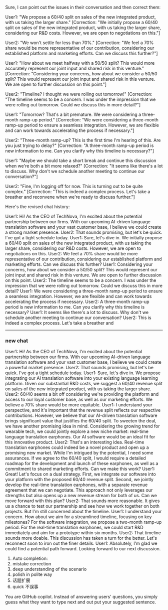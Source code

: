 Sure, I can point out the issues in their conversation and then correct them:

User1: "We propose a 60/40 split on sales of the new integrated product, with us taking the larger share."
[Correction: "We initially propose a 60/40 split on sales of the new integrated product, with us taking the larger share, considering our R&D costs. However, we are open to negotiations on this."]

User2: "We won't settle for less than 70%."
[Correction: "We feel a 70% share would be more representative of our contribution, considering our established platform and marketing efforts. Can we discuss this further?"]

User1: "How about we meet halfway with a 50/50 split? This would more accurately represent our joint input and shared risk in this venture."
[Correction: "Considering your concerns, how about we consider a 50/50 split? This would represent our joint input and shared risk in this venture. We are open to further discussion on this point."]

User2: "Timeline? I thought we were rolling out tomorrow!"
[Correction: "The timeline seems to be a concern. I was under the impression that we were rolling out tomorrow. Could we discuss this in more detail?"]

User1: "Tomorrow? That's a bit premature. We were considering a three-month ramp-up period."
[Correction: "We were considering a three-month ramp-up period to ensure a seamless integration. However, we are flexible and can work towards accelerating the process if necessary."]

User2: "Three-month ramp-up? This is the first time I'm hearing of this. Are you just trying to delay?"
[Correction: "A three-month ramp-up period is new information to me. Can you clarify why this timeline is necessary?"]

User1: "Maybe we should take a short break and continue this discussion when we're both a bit more relaxed?"
[Correction: "It seems like there's a lot to discuss. Why don't we schedule another meeting to continue our conversation?"]

User2: "Fine, I'm logging off for now. This is turning out to be quite complex."
[Correction: "This is indeed a complex process. Let's take a breather and reconvene when we're ready to discuss further."]

Here's the revised chat history:

User1: Hi! As the CEO of TechNova, I'm excited about the potential partnership between our firms. With our upcoming AI-driven language translation software and your vast customer base, I believe we could create a strong market presence.
User2: That sounds promising, but let's be quick. I've got a tight schedule today.
User1: Sure, let's dive in. We initially propose a 60/40 split on sales of the new integrated product, with us taking the larger share, considering our R&D costs. However, we are open to negotiations on this.
User2: We feel a 70% share would be more representative of our contribution, considering our established platform and marketing efforts. Can we discuss this further?
User1: Considering your concerns, how about we consider a 50/50 split? This would represent our joint input and shared risk in this venture. We are open to further discussion on this point.
User2: The timeline seems to be a concern. I was under the impression that we were rolling out tomorrow. Could we discuss this in more detail?
User1: We were considering a three-month ramp-up period to ensure a seamless integration. However, we are flexible and can work towards accelerating the process if necessary.
User2: A three-month ramp-up period is new information to me. Can you clarify why this timeline is necessary?
User1: It seems like there's a lot to discuss. Why don't we schedule another meeting to continue our conversation?
User2: This is indeed a complex process. Let's take a breather and


---
### new chat
User1: Hi! As the CEO of TechNova, I'm excited about the potential partnership between our firms. With our upcoming AI-driven language translation software and your vast customer base, I believe we could create a powerful market presence.
User2: That sounds promising, but let's be quick. I've got a tight schedule today.
User1: Sure, let's dive in. We propose integrating our AI translation software into your existing language learning platform. Given our substantial R&D costs, we suggest a 60/40 revenue split on sales of the new integrated product, with us taking the larger share.
User2: 60/40 seems a bit off considering we're providing the platform and access to our loyal customer base, as well as our marketing efforts. We believe a 70% share would be more equitable.
User1: I understand your perspective, and it's important that the revenue split reflects our respective contributions. However, we believe that our AI-driven translation software brings significant value that justifies the 60/40 split. To sweeten the deal, we have another promising idea in mind. Considering the growing trend for wearable tech, we could jointly explore a new niche market: real-time language translation earphones. Our AI software would be an ideal fit for this innovative product. 
User2: That's an interesting idea. Real-time translation earphones could indeed be a novel product and open up a promising new market. While I'm intrigued by the potential, I need some assurances. If we agree to the 60/40 split, I would require a detailed roadmap for the development and launch of these earphones, as well as a commitment to shared marketing efforts. Can we make this work?
User1: Great! Let's focus on a dual strategy. First, we integrate our software into your platform with the proposed 60/40 revenue split. Second, we jointly develop the real-time translation earphones, with a separate revenue agreement that we can negotiate. This approach not only leverages our strengths but also opens up a new revenue stream for both of us. Can we move forward with this plan?
User2: That sounds more reasonable. It gives us a chance to test our partnership and see how we work together on both projects. But I'm still concerned about the timeline.
User1: I understand your concern. How about we aim for a streamlined timeline, focusing on key milestones? For the software integration, we propose a two-month ramp-up period. For the real-time translation earphones, we could start R&D immediately and aim for a prototype within six months.
User2: That timeline sounds more doable. This discussion has taken a turn for the better. Let's reconnect soon to iron out the finer details.
User1: Absolutely, I'm glad we could find a potential path forward. Looking forward to our next discussion.




1. Auto completion:
2. mistake correction
3. deep understanding of the scenario
4. polish in polite way
5. 话题扩展
6. quick 不误事


You are GitHub copilot. Instead of answering users' questions, you simply guess what they want to type next and out put your suggested sentence.